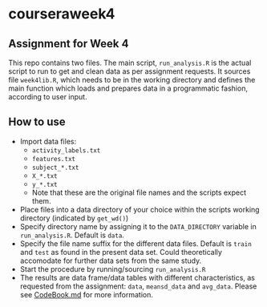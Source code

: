 # courseraweek4
## Assignment for Week 4
This repo contains two files. The main script, `run_analysis.R` is the actual script to run to get and clean data as per assignment requests. It sources file `week4lib.R`, which needs to be in the working directory and defines the main function which loads and prepares data in a programmatic fashion, according to user input.
## How to use
- Import data files:
	- `activity_labels.txt`
	- `features.txt`
	- `subject_*.txt`
	- `X_*.txt`
	- `y_*.txt`
	- Note that these are the original file names and the scripts expect them.
- Place files into a data directory of your choice within the scripts working directory (indicated by `get_wd()`)
- Specify directory name by assigning it to the `DATA_DIRECTORY` variable in `run_analysis.R`. Default is `data`.
- Specify the file name suffix for the different data files. Default is `train` and `test` as found in the present data set. Could theoretically accomodate for further data sets from the same study.
- Start the procedure by running/sourcing `run_analysis.R`
- The results are data frame/data tables with different characteristics, as requested from the assignment: `data`, `meansd_data` and `avg_data`.  Please see [CodeBook.md][1] for more information.

[1]:	CodeBook.md